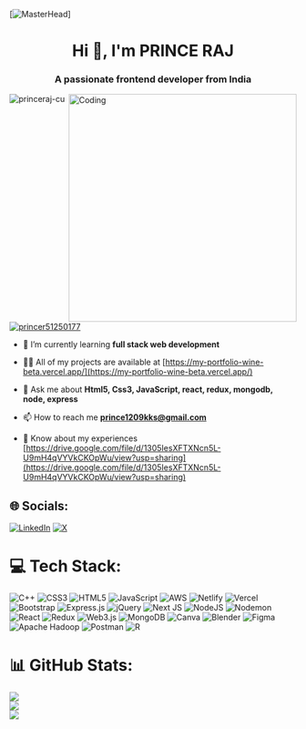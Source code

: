 [![MasterHead](https://user-images.githubusercontent.com/80781196/190216139-7697aa5a-c9a0-4bd6-80bf-3aca76a2e1c8.gif)]
<h1 align="center">Hi 👋, I'm PRINCE RAJ</h1>
<h3 align="center">A passionate frontend developer from India</h3>
<img align="right" alt="Coding" width="400" src="https://cdn.dribbble.com/users/1162077/screenshots/3848914/programmer.gif">

<p align="left"> <img src="https://komarev.com/ghpvc/?username=princeraj-cu&label=Profile%20views&color=0e75b6&style=flat" alt="princeraj-cu" /> </p>

<p align="left"> <a href="https://twitter.com/princer51250177" target="blank"><img src="https://img.shields.io/twitter/follow/princer51250177?logo=twitter&style=for-the-badge" alt="princer51250177" /></a> </p>

- 🌱 I’m currently learning **full stack web development**

- 👨‍💻 All of my projects are available at [https://my-portfolio-wine-beta.vercel.app/](https://my-portfolio-wine-beta.vercel.app/)

- 💬 Ask me about **Html5, Css3, JavaScript, react, redux, mongodb, node, express**

- 📫 How to reach me **prince1209kks@gmail.com**

- 📄 Know about my experiences [https://drive.google.com/file/d/1305IesXFTXNcn5L-U9mH4qVYVkCKOpWu/view?usp=sharing](https://drive.google.com/file/d/1305IesXFTXNcn5L-U9mH4qVYVkCKOpWu/view?usp=sharing)

## 🌐 Socials:
[![LinkedIn](https://img.shields.io/badge/LinkedIn-%230077B5.svg?logo=linkedin&logoColor=white)](https://linkedin.com/in/prince-raj-4bb513211) [![X](https://img.shields.io/badge/X-black.svg?logo=X&logoColor=white)](https://x.com/princer51250177) 

# 💻 Tech Stack:
![C++](https://img.shields.io/badge/c++-%2300599C.svg?style=for-the-badge&logo=c%2B%2B&logoColor=white) ![CSS3](https://img.shields.io/badge/css3-%231572B6.svg?style=for-the-badge&logo=css3&logoColor=white) ![HTML5](https://img.shields.io/badge/html5-%23E34F26.svg?style=for-the-badge&logo=html5&logoColor=white) ![JavaScript](https://img.shields.io/badge/javascript-%23323330.svg?style=for-the-badge&logo=javascript&logoColor=%23F7DF1E) ![AWS](https://img.shields.io/badge/AWS-%23FF9900.svg?style=for-the-badge&logo=amazon-aws&logoColor=white) ![Netlify](https://img.shields.io/badge/netlify-%23000000.svg?style=for-the-badge&logo=netlify&logoColor=#00C7B7) ![Vercel](https://img.shields.io/badge/vercel-%23000000.svg?style=for-the-badge&logo=vercel&logoColor=white) ![Bootstrap](https://img.shields.io/badge/bootstrap-%238511FA.svg?style=for-the-badge&logo=bootstrap&logoColor=white) ![Express.js](https://img.shields.io/badge/express.js-%23404d59.svg?style=for-the-badge&logo=express&logoColor=%2361DAFB) ![jQuery](https://img.shields.io/badge/jquery-%230769AD.svg?style=for-the-badge&logo=jquery&logoColor=white) ![Next JS](https://img.shields.io/badge/Next-black?style=for-the-badge&logo=next.js&logoColor=white) ![NodeJS](https://img.shields.io/badge/node.js-6DA55F?style=for-the-badge&logo=node.js&logoColor=white) ![Nodemon](https://img.shields.io/badge/NODEMON-%23323330.svg?style=for-the-badge&logo=nodemon&logoColor=%BBDEAD) ![React](https://img.shields.io/badge/react-%2320232a.svg?style=for-the-badge&logo=react&logoColor=%2361DAFB) ![Redux](https://img.shields.io/badge/redux-%23593d88.svg?style=for-the-badge&logo=redux&logoColor=white) ![Web3.js](https://img.shields.io/badge/web3.js-F16822?style=for-the-badge&logo=web3.js&logoColor=white) ![MongoDB](https://img.shields.io/badge/MongoDB-%234ea94b.svg?style=for-the-badge&logo=mongodb&logoColor=white) ![Canva](https://img.shields.io/badge/Canva-%2300C4CC.svg?style=for-the-badge&logo=Canva&logoColor=white) ![Blender](https://img.shields.io/badge/blender-%23F5792A.svg?style=for-the-badge&logo=blender&logoColor=white) ![Figma](https://img.shields.io/badge/figma-%23F24E1E.svg?style=for-the-badge&logo=figma&logoColor=white) ![Apache Hadoop](https://img.shields.io/badge/Apache%20Hadoop-66CCFF?style=for-the-badge&logo=apachehadoop&logoColor=black) ![Postman](https://img.shields.io/badge/Postman-FF6C37?style=for-the-badge&logo=postman&logoColor=white) ![R](https://img.shields.io/badge/r-%23276DC3.svg?style=for-the-badge&logo=r&logoColor=white)
# 📊 GitHub Stats:
![](https://github-readme-stats.vercel.app/api?username=PrinceRaj-CU&theme=algolia&hide_border=false&include_all_commits=false&count_private=false)<br/>
![](https://github-readme-streak-stats.herokuapp.com/?user=PrinceRaj-CU&theme=algolia&hide_border=false)<br/>
![](https://github-readme-stats.vercel.app/api/top-langs/?username=PrinceRaj-CU&theme=algolia&hide_border=false&include_all_commits=false&count_private=false&layout=compact)

